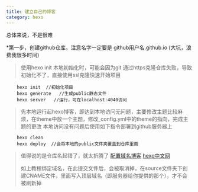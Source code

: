 ```yaml
---
title: 建立自己的博客
category: hexo
---
```


总体来说，不是很难

*第一步，创建github仓库，注意名字一定要是  github用户名.github.io  (大坑，浪费我很多时间)
>使用hexo init 本地初始化时，可能会因为git 通过https克隆仓库失败，导致初始化不了，直接使用ssl克隆快速开始项目
```
	hexo init  //初始化项目
	hexo generate   //生成public静态文件
	hexo server   //运行，可在localhost:4040访问
```
>先本地运行起hexo博客，即达到本地访问无问题，主要修改主题比较麻烦，在theme中放一个主题，修改_config.yml中的theme的指向，完成主题的更改
>本地访问没有问题后使用如下指令部署到github服务器上

```
	hexo clean
	hexo deploy  //会将本地的public文件夹覆盖到仓库里面
```

>值得说的是仓库名起错了，就太折腾了  [配置域名博客](https://blog.csdn.net/weixin_29092579/article/details/112100678)
>[hexo中文网](https://hexo.io/zh-cn/docs/)
> 
> 
> 
 >如上教程绑定域名，在此提交文件后，会被取消掉，在source文件夹下创建CNAME文件，里面写入顶层域名（即服务器给你提供的那个），才不会被刷新掉